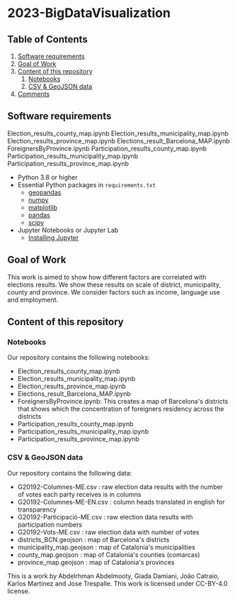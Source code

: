 # 2023-BigDataVisualization

## Table of Contents
1. [Software requirements](#software-requirements)
2. [Goal of Work](#Goal-of-Work)
3. [Content of this repository](#Content-of-this-repository)
      1. [Notebooks](#Notebooks)
      2. [CSV & GeoJSON data](#CSV_&-GeoJSON-data)
4. [Comments](#comments)

## Software requirements 

Election_results_county_map.ipynb
Election_results_municipality_map.ipynb
Election_results_province_map.ipynb
Elections_result_Barcelona_MAP.ipynb
ForeignersByProvince.ipynb
Participation_results_county_map.ipynb
Participation_results_municipality_map.ipynb
Participation_results_province_map.ipynb
* Python 3.8 or higher
* Essential Python packages in `requirements.txt`
  * [geopandas](https://geopandas.org/)
  * [numpy](https://numpy.org/)
  * [matplotlib](https://matplotlib.org/)
  * [pandas](https://pandas.pydata.org/)
  * [scipy](https://scipy.org/)
* Jupyter Notebooks or Jupyter Lab
  * [Installing Jupyter](https://jupyter.org/install)

## Goal of Work 

This work is aimed to show how different factors are correlated with elections results. We show these results on scale of district, municipality, county and province. We consider factors such as income, language use and employment.

## Content of this repository
### Notebooks
Our repository contains the following notebooks:

* Election_results_county_map.ipynb
* Election_results_municipality_map.ipynb
* Election_results_province_map.ipynb
* Elections_result_Barcelona_MAP.ipynb
* ForeignersByProvince.ipynb: This creates a map of Barcelona's districts that shows which the concentration of foreigners residency across the districts
* Participation_results_county_map.ipynb
* Participation_results_municipality_map.ipynb
* Participation_results_province_map.ipynb

### CSV & GeoJSON data
Our repository contains the following data:
* G20192-Columnes-ME.csv : raw election data results with the number of votes each party receives is in columns
* G20192-Columnes-ME-EN.csv : column heads translated in english for transparency
* G20192-Participació-ME.csv : raw election data results with participation numbers
* G20192-Vots-ME.csv : raw election data with number of votes
* districts_BCN.geojson : map of Barcelona's districts
* municipality_map.geojson : map of Catalonia's municipalities
* county_map.geojson : map of Catalonia's counties (comarcas)
* province_map.geojson : map of Catalonia's provinces

This is a work by Abdelrhman Abdelmooty, Giada Damiani, João Catraio, Karlos Martínez and Jose Trespalle. This work is licensed under CC-BY-4.0 license.
